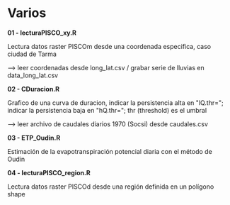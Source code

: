 # Varios
**01 - lecturaPISCO_xy.R** <p>
Lectura datos raster PISCOm desde una coordenada especifica, caso ciudad de Tarma <p>
--> leer coordenadas desde long_lat.csv / grabar serie de lluvias en data_long_lat.csv <p>
**02 - CDuracion.R** <p>
Grafico de una curva de duracion, indicar la persistencia alta en "lQ.thr="; indicar la persistencia baja en "hQ.thr="; thr (threshold) es el umbral<p>
  --> leer archivo de caudales diarios 1970 (Socsi) desde caudales.csv<p>
**03 - ETP_Oudin.R** <p>
Estimación de la evapotranspiración potencial diaria con el método de Oudin <p>
**04 - lecturaPISCO_region.R** <p>
Lectura datos raster PISCOd desde una región definida en un polígono shape <p>
